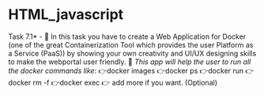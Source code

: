 # HTML_javascript
Task 7.1* -  📌 In this task you have to create a Web Application for Docker (one of the great Containerization Tool which provides the user Platform as a Service (PaaS)) by showing your own creativity and UI/UX designing skills to make the webportal user friendly.  📌 *This app will help the user to run all the docker commands like*:     👉docker images   👉docker ps   👉docker run   👉docker rm -f   👉docker exec  👉 add more if you want. (Optional) 
